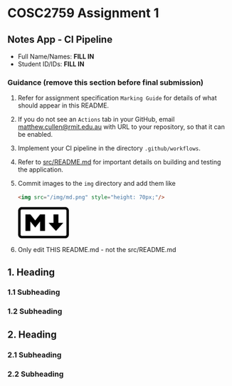 # COSC2759 Assignment 1
## Notes App - CI Pipeline
- Full Name/Names: **FILL IN**
- Student ID/IDs: **FILL IN**

### Guidance (remove this section before final submission)

1. Refer for assignment specification `Marking Guide` for details of what should appear in this README.

2. If you do not see an `Actions` tab in your GitHub, email matthew.cullen@rmit.edu.au with URL to your repository, so that it can be enabled.

3. Implement your CI pipeline in the directory `.github/workflows`.

4. Refer to [src/README.md](/src/README.md) for important details on building and testing the application.

5. Commit images to the `img` directory and add them like 
    ```html
    <img src="/img/md.png" style="height: 70px;"/>
    ```
    <img src="/img/md.png" style="height: 70px;"/>

6. Only edit THIS README.md - not the src/README.md
## 1. Heading
### 1.1 Subheading 
### 1.2 Subheading 

## 2. Heading
### 2.1 Subheading 
### 2.2 Subheading 